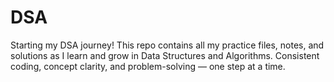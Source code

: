 # DSA
Starting my DSA journey! This repo contains all my practice files, notes, and solutions as I learn and grow in Data Structures and Algorithms. Consistent coding, concept clarity, and problem-solving — one step at a time.
